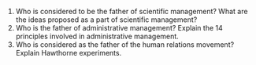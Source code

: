1. Who is considered to be the father of scientific management? What are the ideas proposed as a
part of scientific management?
2. Who is the father of administrative management? Explain the 14 principles involved in
administrative management.
3. Who is considered as the father of the human relations movement? Explain Hawthorne
experiments.
